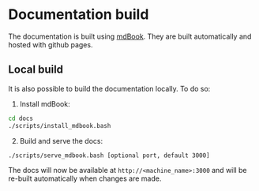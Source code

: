 # Documentation build

The documentation is built using [mdBook](https://rust-lang.github.io/mdBook/). They are built automatically and hosted with github pages.

## Local build

It is also possible to build the documentation locally. To do so:

1. Install mdBook:

```bash
cd docs
./scripts/install_mdbook.bash
```

2. Build and serve the docs:

```bash
./scripts/serve_mdbook.bash [optional port, default 3000]
```

The docs will now be available at `http://<machine_name>:3000` and will be re-built automatically when changes are made.

